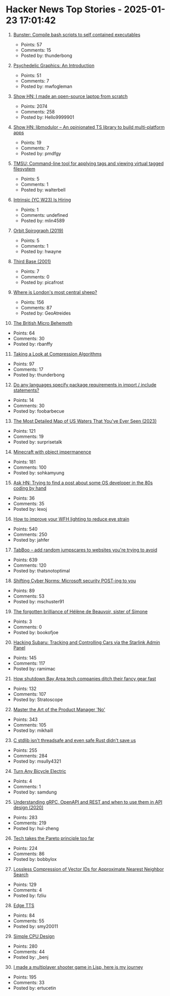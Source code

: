 # Hacker News Top Stories - 2025-01-23 17:01:42

1. [Bunster: Compile bash scripts to self contained executables](https://github.com/yassinebenaid/bunster)
   - Points: 57
   - Comments: 15
   - Posted by: thunderbong

2. [Psychedelic Graphics: An Introduction](https://benpence.com/blog/post/psychedelic-graphics-0)
   - Points: 51
   - Comments: 7
   - Posted by: mwfogleman

3. [Show HN: I made an open-source laptop from scratch](https://www.byran.ee/posts/creation/)
   - Points: 2074
   - Comments: 258
   - Posted by: Hello9999901

4. [Show HN: libmodulor – An opinionated TS library to build multi-platform apps](https://github.com/c100k/libmodulor)
   - Points: 19
   - Comments: 7
   - Posted by: pmdfgy

5. [TMSU: Command-line tool for applying tags and viewing virtual tagged filesystem](https://tmsu.org/)
   - Points: 5
   - Comments: 1
   - Posted by: walterbell

6. [Intrinsic (YC W23) Is Hiring](undefined)
   - Points: 1
   - Comments: undefined
   - Posted by: mlin4589

7. [Orbit Spirograph (2019)](https://www.redblobgames.com/x/1903-orbit-spirograph/)
   - Points: 5
   - Comments: 1
   - Posted by: hwayne

8. [Third Base (2001)](https://www.americanscientist.org/article/third-base)
   - Points: 7
   - Comments: 0
   - Posted by: picafrost

9. [Where is London's most central sheep?](https://diamondgeezer.blogspot.com/2025/01/londons-most-central-sheep.html)
   - Points: 156
   - Comments: 87
   - Posted by: GeoAtreides

10. [The British Micro Behemoth](https://www.abortretry.fail/p/the-british-micro-behemoth)
   - Points: 64
   - Comments: 30
   - Posted by: rbanffy

11. [Taking a Look at Compression Algorithms](https://cefboud.github.io/posts/compression/)
   - Points: 97
   - Comments: 17
   - Posted by: thunderbong

12. [Do any languages specify package requirements in import / include statements?](undefined)
   - Points: 14
   - Comments: 30
   - Posted by: foobarbecue

13. [The Most Detailed Map of US Waters That You've Ever Seen (2023)](https://www.esri.com/arcgis-blog/products/arcgis-living-atlas/water/the-most-detailed-map-of-us-waters-that-youve-ever-seen/)
   - Points: 121
   - Comments: 19
   - Posted by: surprisetalk

14. [Minecraft with object impermanence](https://www.aiweirdness.com/minecraft-with-object-impermanence/)
   - Points: 181
   - Comments: 100
   - Posted by: sohkamyung

15. [Ask HN: Trying to find a post about some OS developer in the 80s coding by hand](undefined)
   - Points: 36
   - Comments: 35
   - Posted by: lexoj

16. [How to improve your WFH lighting to reduce eye strain](https://rustle.ca/posts/articles/work-from-home-lighting)
   - Points: 540
   - Comments: 250
   - Posted by: jahfer

17. [TabBoo – add random jumpscares to websites you're trying to avoid](https://tabboo.xyz/)
   - Points: 639
   - Comments: 120
   - Posted by: thatsnotoptimal

18. [Shifting Cyber Norms: Microsoft security POST-ing to you](https://berthub.eu/articles/posts/shifting-cyber-norms-microsoft-post/)
   - Points: 89
   - Comments: 53
   - Posted by: mschuster91

19. [The forgotten brilliance of Hélène de Beauvoir, sister of Simone](https://www.theguardian.com/artanddesign/2025/jan/20/helene-de-beauvoir-sister-simone-picasso-jean-paul-sartre)
   - Points: 3
   - Comments: 0
   - Posted by: bookofjoe

20. [Hacking Subaru: Tracking and Controlling Cars via the Starlink Admin Panel](https://samcurry.net/hacking-subaru)
   - Points: 145
   - Comments: 117
   - Posted by: ramimac

21. [How shutdown Bay Area tech companies ditch their fancy gear fast](https://www.sfgate.com/tech/article/silicon-valley-disposition-auction-company-20039023.php)
   - Points: 132
   - Comments: 107
   - Posted by: Stratoscope

22. [Master the Art of the Product Manager 'No'](https://LetsNotDoThat.com)
   - Points: 343
   - Comments: 105
   - Posted by: mikhaill

23. [C stdlib isn't threadsafe and even safe Rust didn't save us](https://www.edgedb.com/blog/c-stdlib-isn-t-threadsafe-and-even-safe-rust-didn-t-save-us)
   - Points: 255
   - Comments: 284
   - Posted by: msully4321

24. [Turn Any Bicycle Electric](https://dhruvvidyut.co.in/)
   - Points: 4
   - Comments: 1
   - Posted by: samdung

25. [Understanding gRPC, OpenAPI and REST and when to use them in API design (2020)](https://cloud.google.com/blog/products/api-management/understanding-grpc-openapi-and-rest-and-when-to-use-them)
   - Points: 283
   - Comments: 219
   - Posted by: hui-zheng

26. [Tech takes the Pareto principle too far](https://bobbylox.com/blog/tech-takes-the-pareto-principle-too-far/)
   - Points: 224
   - Comments: 86
   - Posted by: bobbylox

27. [Lossless Compression of Vector IDs for Approximate Nearest Neighbor Search](https://arxiv.org/abs/2501.10479)
   - Points: 129
   - Comments: 4
   - Posted by: fzliu

28. [Edge TTS](https://github.com/rany2/edge-tts)
   - Points: 84
   - Comments: 55
   - Posted by: smy20011

29. [Simple CPU Design](http://simplecpudesign.com/)
   - Points: 280
   - Comments: 44
   - Posted by: _benj

30. [I made a multiplayer shooter game in Lisp, here is my journey](https://ertu.dev/posts/i-made-an-online-shooter-game-in-lisp/)
   - Points: 195
   - Comments: 33
   - Posted by: ertucetin

